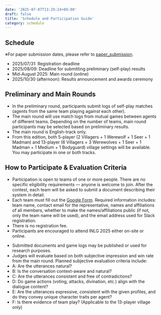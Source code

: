 ```yaml
---
date: '2025-07-07T13:29:24+09:00'
draft: false
title: 'Schedule and Participation Guide'
category: schedule
---
```


## Schedule

※For paper submission dates, please refer to [paper_submission](/menu/INLG_2025_en/paper_submission).

- 2025/07/31: Registration deadline
- 2025/08/09: Deadline for submitting preliminary (self-play) results
- Mid-August 2025: Main round (online)
- 2025/10/30 (afternoon): Results announcement and awards ceremony

## Preliminary and Main Rounds

- In the preliminary round, participants submit logs of self-play matches (agents from the same team playing against each other).
- The main round will use match logs from mutual games between agents of different teams. Depending on the number of teams, main round participants may be selected based on preliminary results.
- The main round is English-track only.
- From this edition, both 5-player (2 Villagers + 1 Werewolf + 1 Seer + 1 Madman) and 13-player (6 Villagers + 3 Werewolves + 1 Seer + 1 Madman + 1 Medium + 1 Bodyguard) village settings will be available. You may participate in one or both tracks.

## How to Participate & Evaluation Criteria

- Participation is open to teams of one or more people. There are no specific eligibility requirements — anyone is welcome to join. After the contest, each team will be asked to submit a document describing their system in detail.
- Each team must fill out the [Google Form](https://docs.google.com/forms/d/e/1FAIpQLScNC8IJGh20MQb_8lzaYrdpVuMxnEgBuxZwpaouRyEnWmTH7g/viewform?usp=header). Required information includes: team name, contact email for the representative, names and affiliations of all members, whether to make the names/affiliations public (if not, only the team name will be used), and the email address used for Slack registration.
- There is no registration fee.
- Participants are encouraged to attend INLG 2025 either on-site or online.
<!-- - Top-ranked teams may receive cash prizes and gifts sponsored by Spiral.AI Inc., a developer of conversational LLMs. -->
<!-- - Notes on paper submission to be added. -->
- Submitted documents and game logs may be published or used for research purposes.
- Judges will evaluate based on both subjective impression and win rate from the main round. Planned subjective evaluation criteria include:
- A: Are the utterances natural?
- B: Is the conversation context-aware and natural?
- C: Are the utterances consistent and free of contradictions?
- D: Do game actions (voting, attacks, divination, etc.) align with the dialogue content?
- E: Are the utterances expressive, consistent with the given profiles, and do they convey unique character traits per agent?
- F: Is there evidence of team play? (Applicable to the 13-player village only)
